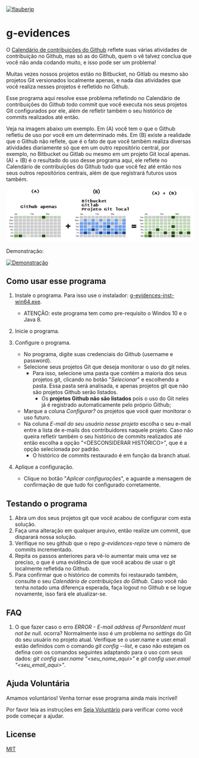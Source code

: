 [![flauberjp](https://circleci.com/gh/flauberjp/g-evidences.svg?style=shield)](https://circleci.com/gh/flauberjp/g-evidences/tree/master)
# g-evidences

O [Calendário de contribuições do Github](https://help.github.com/pt/github/setting-up-and-managing-your-github-profile/viewing-contributions-on-your-profile#contributions-calendar) 
reflete suas várias atividades de contribuição no Github, mas só as do Github,
quem o vê talvez conclua que você não anda codando muito, e isso pode ser um problema!

Muitas vezes nossos projetos estão no Bitbucket, no Gitlab ou mesmo são projetos 
Git versionados localmente apenas, e nada das atividades que você realiza nesses projetos é 
refletido no Github.

Esse programa aqui resolve esse problema refletindo no Calendário de contribuições do Github 
todo commit que você executa nos seus projetos Git configurados por ele, além de refletir 
também o seu histórico de commits realizados até então. 

Veja na imagem abaixo um exemplo. Em (A) você tem o que o Github refletiu de uso por você em um 
determinado mês. Em (B) existe a realidade que o Github não reflete, que é o fato de que
você também realiza diversas atividades diariamente só que em um outro repositório central, por exemplo,
no Bitbucket ou Gitlab ou mesmo em um projeto Git local apenas. (A) + (B) é o resultado do uso desse programa
aqui, ele reflete no Calendário de contribuições do Github tudo que você fez até então nos 
seus outros repositórios centrais, além de que registrará futuros usos também.   

![Resultado do uso desse programa](static/exemploGraficoDeUso.png "Resultado do uso desse programa")

Demonstração:

[![Demonstração](https://i9.ytimg.com/vi/ohkm4S6PIL0/mq3.jpg?sqp=CMS6xvwF&rs=AOn4CLBbUZLmqud44pXPmSavyRAheB9DkQ)](https://youtu.be/ohkm4S6PIL0)

## Como usar esse programa

1. Instale o programa. Para isso use o instalador: [g-evidences-inst-win64.exe](https://github.com/flauberjp/my-git-usage-evidences/releases/download/0.0.1/g-evidences-inst-win64.exe).
    * ATENÇÃO: este programa tem como pre-requisito o Windos 10 e o Java 8.

2. Inicie o programa.

3. Configure o programa. 
    * No programa, digite suas credenciais do Github 
    (username e password).    
    * Selecione seus projetos Git que deseja monitorar o uso do git neles.
      * Para isso, selecione uma pasta que contém a maioria dos seus
      projetos git, clicando no botão "_Selecionar_" e escolhendo a pasta.
      Essa pasta será analisada, e apenas projetos git que não são projetos
      Github serão listados. 
        * Os **projetos Github não são listados** pois o uso do Git neles já é registrado automaticamente pelo próprio Github;
    * Marque a coluna _Configurar?_ os projetos que você quer monitorar o uso futuro.
    * Na coluna _E-mail do seu usuário nesse projeto_ escolha o seu e-mail entre a lista de e-mails
    dos contribuidores naquele projeto. Caso não queira refletir também o seu histórico de 
    commits realizados até então escolha a opção "<DESCONSIDERAR HISTÓRICO>", que é a opção selecionada por padrão.
      * O histórico de commits restaurado é em função da branch atual.

4. Aplique a configuração.
    * Clique no botão "_Aplicar configurações_", e aguarde a mensagem
    de confirmação de que tudo foi configurado corretamente. 

## Testando o programa

1. Abra um dos seus projetos git que você acabou de configurar com esta solução.
2. Faça uma alteração em qualquer arquivo, então realize um commit, que disparará nossa solução.
3. Verifique no seu github que o repo _g-evidences-repo_ teve o número de commits incrementado.
4. Repita os passos anteriores para vê-lo aumentar mais uma vez se preciso, o que é uma 
evidência de que você acabou de usar o git localmente refletida no Github.
5. Para confirmar que o histórico de commits foi restaurado também, consulte o seu 
_Calendário de contribuições do Github_. Caso você não tenha notado uma diferença
esperada, faça logout no Github e se logue novamente, isso fará ele atualizar-se.

## FAQ
1. O que fazer caso o erro _ERROR - E-mail address of PersonIdent must not be null._ ocorra?
  Normalmente isso é um problema no _settings_ do Git do seu usuário no projeto atual. Verifique se o user.name e user.email estão definidos com o comando _git config --list_, e caso não estejam os defina com os comandos seguintes adaptando para o uso com seus dados: _git config user.name "<seu_nome_aqui>"_ e _git config user.email "<seu_email_aqui>"_.

## Ajuda Voluntária
Amamos voluntários! Venha tornar esse programa ainda mais incrível! 

Por favor leia as instruções em [Seja Voluntário](CONTRIBUTING.md) para verificar como você pode começar a ajudar.

## License
[MIT](https://pt.wikipedia.org/wiki/Licen%C3%A7a_MIT)


